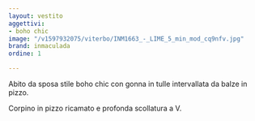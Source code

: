 ```yaml
---
layout: vestito
aggettivi:
- boho chic
image: "/v1597932075/viterbo/INM1663_-_LIME_5_min_mod_cq9nfv.jpg"
brand: inmaculada
ordine: 1

---
```

Abito da sposa stile boho chic con gonna in tulle intervallata da balze in pizzo.

Corpino in pizzo ricamato e profonda scollatura a V.